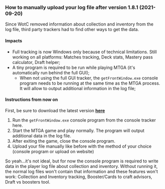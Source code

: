 ### How to manually upload your log file after version 1.8.1 (2021-09-20)
Since WotC removed information about collection and inventory from the log file, third party trackers had to find other ways to get the data.
#### Impacts
- Full tracking is now Windows only because of technical limitations. Still working on all platforms: Matches tracking, Deck stats, Mastery pass calculator, Draft helper;
- A tiny program is required to be run while playing MTGA (it's automatically run behind the full GUI);
  - When not using the full GUI tracker, the `getFrontWindow.exe` console program needs to be running at the same time as the MTGA process. It will allow to output additional information in the log file;
#### Instructions from now on
First, be sure to download the latest version **[here](https://github.com/ibiza240/MTGAHelper-Windows-Client/raw/master/MTGAHelper.ConsoleSync.exe.zip)**
1. Run the `getFrontWindow.exe` console program from the console tracker here.
2. Start the MTGA game and play normally. The program will output additional data in the log file.
3. After exiting the game, close the console program.
4. Upload your file manually like before with the method of your choice (console program or upload on website)

So yeah...it's not ideal, but for now the console program is required to write data in the player log file about collection and inventory. Without running it, the normal log files won't contain that information and these features won't work: Collection and Inventory tracking, Booster/Cards to craft advisors, Draft vs boosters tool.
